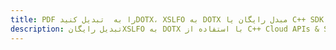 ---title: PDF را به  تبدیل کنیدDOTX، XSLFO به DOTX مبدل رایگان یا C++ SDKdescription: تبدیل رایگانXSLFO به DOTX با استفاده از C++ Cloud APIs & SDK همچنین اسناد PDF را در Cloud ایجاد، ویرایش و رندر کنید.---